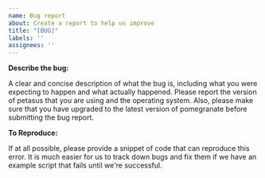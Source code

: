 ```yaml
---
name: Bug report
about: Create a report to help us improve
title: "[BUG]"
labels: ''
assignees: ''
---
```


**Describe the bug:**

A clear and concise description of what the bug is, including what you were
expecting to happen and what actually happened. Please report the version of
petasus that you are using and the operating system. Also, please make sure that
you have upgraded to the latest version of pomegranate before submitting the bug
report.

**To Reproduce:**

If at all possible, please provide a snippet of code that can reproduce this
error. It is much easier for us to track down bugs and fix them if we have an
example script that fails until we're successful.
